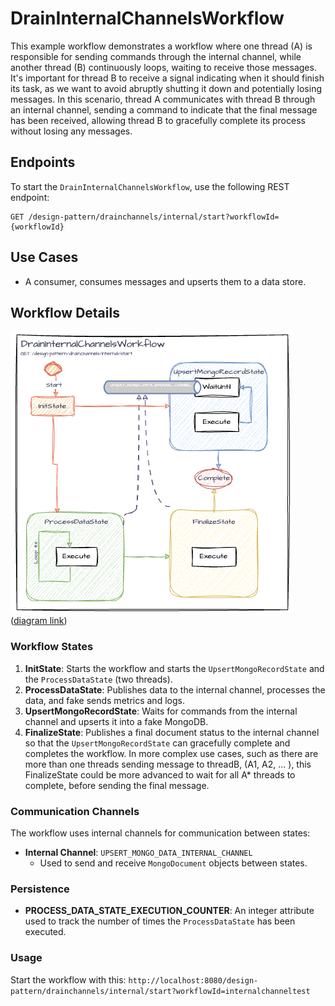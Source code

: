 # DrainInternalChannelsWorkflow

This example workflow demonstrates a workflow where one thread (A) is responsible for sending commands through the internal channel, while another thread (B) continuously loops, waiting to receive those messages. It's important for thread B to receive a signal indicating when it should finish its task, as we want to avoid abruptly shutting it down and potentially losing messages. In this scenario, thread A communicates with thread B through an internal channel, sending a command to indicate that the final message has been received, allowing thread B to gracefully complete its process without losing any messages.

## Endpoints

To start the `DrainInternalChannelsWorkflow`, use the following REST endpoint:
```
GET /design-pattern/drainchannels/internal/start?workflowId={workflowId}
```

## Use Cases

- A consumer, consumes messages and upserts them to a data store.

## Workflow Details

![Drain_Internal_Channels_Workflow](../assets/iWF-Design-Patterns_DrainInternalChannelsWorkflow.png)
<br>([diagram link](https://drive.google.com/file/d/1X7oRrjeDkZAWI_Zylx3wOP_S7ziyfsbG/view?usp=drive_link))

### Workflow States

1. **InitState**: Starts the workflow and starts the `UpsertMongoRecordState` and the `ProcessDataState` (two threads).
2. **ProcessDataState**: Publishes data to the internal channel, processes the data, and fake sends metrics and logs.
3. **UpsertMongoRecordState**: Waits for commands from the internal channel and upserts it into a fake MongoDB.
4. **FinalizeState**: Publishes a final document status to the internal channel so that the `UpsertMongoRecordState` can gracefully complete and completes the workflow. In more complex use cases, such as there are more than one threads sending message to threadB, (A1, A2, ... ), this FinalizeState could be more advanced to wait for all A* threads to complete, before sending the final message.

### Communication Channels

The workflow uses internal channels for communication between states:

- **Internal Channel**: `UPSERT_MONGO_DATA_INTERNAL_CHANNEL`
    - Used to send and receive `MongoDocument` objects between states.

### Persistence

- **PROCESS_DATA_STATE_EXECUTION_COUNTER**: An integer attribute used to track the number of times the `ProcessDataState` has been executed.

### Usage

Start the workflow with this: `http://localhost:8080/design-pattern/drainchannels/internal/start?workflowId=internalchanneltest`


